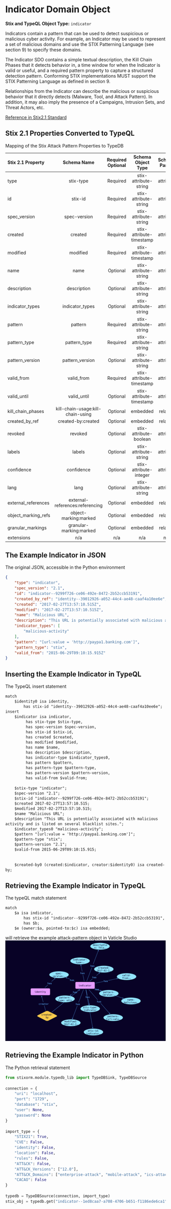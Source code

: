 # Indicator Domain Object

**Stix and TypeQL Object Type:**  `indicator`

Indicators contain a pattern that can be used to detect suspicious or malicious cyber activity. For example, an Indicator may be used to represent a set of malicious domains and use the STIX Patterning Language (see section 9) to specify these domains.

 

The Indicator SDO contains a simple textual description, the Kill Chain Phases that it detects behavior in, a time window for when the Indicator is valid or useful, and a required pattern property to capture a structured detection pattern. Conforming STIX implementations MUST support the STIX Patterning Language as defined in section 9.

Relationships from the Indicator can describe the malicious or suspicious behavior that it directly detects (Malware, Tool, and Attack Pattern). In addition, it may also imply the presence of a Campaigns, Intrusion Sets, and Threat Actors, etc.

[Reference in Stix2.1 Standard](https://docs.oasis-open.org/cti/stix/v2.1/os/stix-v2.1-os.html#_muftrcpnf89v)
## Stix 2.1 Properties Converted to TypeQL
Mapping of the Stix Attack Pattern Properties to TypeDB

|  Stix 2.1 Property    |           Schema Name             | Required  Optional  |      Schema Object Type | Schema Parent  |
|:--------------------|:--------------------------------:|:------------------:|:------------------------:|:-------------:|
|  type                 |            stix-type              |      Required       |  stix-attribute-string    |   attribute    |
|  id                   |             stix-id               |      Required       |  stix-attribute-string    |   attribute    |
|  spec_version         |           spec-version            |      Required       |  stix-attribute-string    |   attribute    |
|  created              |             created               |      Required       | stix-attribute-timestamp  |   attribute    |
|  modified             |             modified              |      Required       | stix-attribute-timestamp  |   attribute    |
|  name                 |               name                |      Optional       |  stix-attribute-string    |   attribute    |
|  description          |           description             |      Optional       |  stix-attribute-string    |   attribute    |
| indicator_types |indicator_types |      Optional       |  stix-attribute-string    |   attribute    |
| pattern |pattern |      Required       |  stix-attribute-string    |   attribute    |
| pattern_type |pattern_type |      Required       |  stix-attribute-string    |   attribute    |
| pattern_version |pattern_version |      Optional       |  stix-attribute-string    |   attribute    |
| valid_from |valid_from |      Required       | stix-attribute-timestamp  |   attribute    |
| valid_until |valid_until |      Optional       | stix-attribute-timestamp  |   attribute    |
| kill_chain_phases |kill-chain-usage:kill-chain-using |      Optional       |   embedded     |relation |
|  created_by_ref       |        created-by:created         |      Optional       |   embedded     |relation |
|  revoked              |             revoked               |      Optional       |  stix-attribute-boolean   |   attribute    |
|  labels               |              labels               |      Optional       |  stix-attribute-string    |   attribute    |
|  confidence           |            confidence             |      Optional       |  stix-attribute-integer   |   attribute    |
|  lang                 |               lang                |      Optional       |  stix-attribute-string    |   attribute    |
|  external_references  | external-references:referencing   |      Optional       |   embedded     |relation |
|  object_marking_refs  |      object-marking:marked        |      Optional       |   embedded     |relation |
|  granular_markings    |     granular-marking:marked       |      Optional       |   embedded     |relation |
|  extensions           |               n/a                 |        n/a          |           n/a             |      n/a       |

## The Example Indicator in JSON
The original JSON, accessible in the Python environment
```json
{
    "type": "indicator",
    "spec_version": "2.1",
    "id": "indicator--9299f726-ce06-492e-8472-2b52ccb53191",
    "created_by_ref": "identity--39012926-a052-44c4-ae48-caaf4a10ee6e",
    "created": "2017-02-27T13:57:10.515Z",
    "modified": "2017-02-27T13:57:10.515Z",
    "name": "Malicious URL",
    "description": "This URL is potentially associated with malicious activity and is listed on several blacklist sites.",
    "indicator_types": [
        "malicious-activity"
    ],
    "pattern": "[url:value = 'http://paypa1.banking.com']",
    "pattern_type": "stix",
    "valid_from": "2015-06-29T09:10:15.915Z"
}
```


## Inserting the Example Indicator in TypeQL
The TypeQL insert statement
```typeql
match  
    $identity0 isa identity, 
        has stix-id "identity--39012926-a052-44c4-ae48-caaf4a10ee6e";
insert
    $indicator isa indicator,
         has stix-type $stix-type,
         has spec-version $spec-version,
         has stix-id $stix-id,
         has created $created,
         has modified $modified,
         has name $name,
         has description $description,
         has indicator-type $indicator_types0,
         has pattern $pattern,
         has pattern-type $pattern-type,
         has pattern-version $pattern-version,
         has valid-from $valid-from;

    $stix-type "indicator";
    $spec-version "2.1";
    $stix-id "indicator--9299f726-ce06-492e-8472-2b52ccb53191";
    $created 2017-02-27T13:57:10.515;
    $modified 2017-02-27T13:57:10.515;
    $name "Malicious URL";
    $description "This URL is potentially associated with malicious activity and is listed on several blacklist sites.";
    $indicator_types0 "malicious-activity";
    $pattern "[url:value = 'http://paypa1.banking.com']";
    $pattern-type "stix";
    $pattern-version "2.1";
    $valid-from 2015-06-29T09:10:15.915;


    $created-by0 (created:$indicator, creator:$identity0) isa created-by;
```

## Retrieving the Example Indicator in TypeQL
The typeQL match statement

```typeql
match
    $a isa indicator,
        has stix-id "indicator--9299f726-ce06-492e-8472-2b52ccb53191",
        has $b;
    $e (owner:$a, pointed-to:$c) isa embedded;
```


will retrieve the example attack-pattern object in Vaticle Studio
![Indicator Example](./img/indicator.png)

## Retrieving the Example Indicator  in Python
The Python retrieval statement

```python
from stixorm.module.typedb_lib import TypeDBSink, TypeDBSource

connection = {
    "uri": "localhost",
    "port": "1729",
    "database": "stix",
    "user": None,
    "password": None
}

import_type = {
    "STIX21": True,
    "CVE": False,
    "identity": False,
    "location": False,
    "rules": False,
    "ATT&CK": False,
    "ATT&CK_Versions": ["12.0"],
    "ATT&CK_Domains": ["enterprise-attack", "mobile-attack", "ics-attack"],
    "CACAO": False
}

typedb = TypeDBSource(connection, import_type)
stix_obj = typedb.get("indicator--1ed8caa7-a708-4706-b651-f1186ede6ca1")
```

